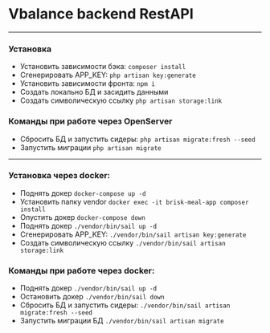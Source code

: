 # Vbalance backend RestAPI
---
### Установка
-   Установить зависимости бэка: `composer install`
-   Сгенерировать APP_KEY: `php artisan key:generate`
-   Установить зависимости фронта: `npm i`
-   Создать локально БД и засидить данными
-   Создать символическую ссылку `php artisan storage:link`

### Команды при работе через OpenServer

-   Сбросить БД и запустить сидеры: `php artisan migrate:fresh --seed`
-   Запустить миграции `php artisan migrate`

---





















### Установка через docker:

-   Поднять докер `docker-compose up -d`
-   Установить папку vendor `docker exec -it brisk-meal-app composer install`
-   Опустить докер `docker-compose down`
-   Поднять докер `./vendor/bin/sail up -d`
-   Сгенерировать APP_KEY: `./vendor/bin/sail artisan key:generate`
-   Создать символическую ссылку `./vendor/bin/sail artisan storage:link`

### Команды при работе через docker:

-   Поднять докер `./vendor/bin/sail up -d`
-   Остановить докер `./vendor/bin/sail down`
-   Сбросить БД и запустить сидеры: `./vendor/bin/sail artisan migrate:fresh --seed`
-   Запустить миграции БД `./vendor/bin/sail artisan migrate`

